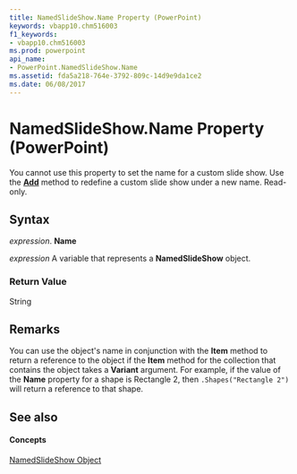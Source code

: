 ```yaml
---
title: NamedSlideShow.Name Property (PowerPoint)
keywords: vbapp10.chm516003
f1_keywords:
- vbapp10.chm516003
ms.prod: powerpoint
api_name:
- PowerPoint.NamedSlideShow.Name
ms.assetid: fda5a218-764e-3792-809c-14d9e9da1ce2
ms.date: 06/08/2017
---
```



# NamedSlideShow.Name Property (PowerPoint)

You cannot use this property to set the name for a custom slide show. Use the  **[Add](namedslideshows-add-method-powerpoint.md)** method to redefine a custom slide show under a new name. Read-only.


## Syntax

 _expression_. **Name**

 _expression_ A variable that represents a **NamedSlideShow** object.


### Return Value

String


## Remarks

You can use the object's name in conjunction with the  **Item** method to return a reference to the object if the **Item** method for the collection that contains the object takes a **Variant** argument. For example, if the value of the **Name** property for a shape is Rectangle 2, then `.Shapes("Rectangle 2")` will return a reference to that shape.


## See also


#### Concepts


[NamedSlideShow Object](namedslideshow-object-powerpoint.md)

